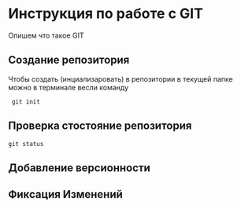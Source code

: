 # Инструкция по работе с GIT

Опишем что такое GIT

## Создание репозитория

Чтобы создать (инциализаровать) в репозитории в текущей папке можно в терминале весли команду

     git init

## Проверка стостояние репозитория

    git status
    
## Добавление версионности 

## Фиксация Изменений
